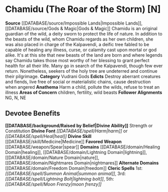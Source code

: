 ﻿---
ability:
- Strength
- Constitution
ability_boost:
- Strength
- Constitution
alignment: N
deity:
- '[[DATABASE/deity/Chamidu|Chamidu]]'
deity_category: Vudrani Gods
divine_font: Harm or Heal
domain:
- '[[DATABASE/domain/Freedom Domain|Freedom]]'
- '[[DATABASE/domain/Healing Domain|Healing]]'
- '[[DATABASE/domain/Lightning Domain|Lightning]]'
- '[[DATABASE/domain/Nature Domain|Nature]]'
- '[[DATABASE/domain/Nightmares Domain|Nightmares]]'
favored_weapon: '[[DATABASE/weapon/Spear|Spear]]'
follower_alignment:
- NG
- N
- NE
id: '188'
name: Chamidu
rarity: Common
rus_type_level: null
skill:
- '[[DATABASE/skill/Medicine|Medicine]]'
source: '[[DATABASE/source/Impossible Lands|Impossible Lands]]'
trait: null
type: Deity

---
# Chamidu (The Roar of the Storm) [N]

**Source** [[DATABASE/source/Impossible Lands|Impossible Lands]], [[DATABASE/source/Gods & Magic|Gods & Magic]] 
Chamidu is an original guardian of the wild, a deity sworn to protect the life of nature. In addition to the beasts of the wild, whom Chamidu regards as her own children, she was also placed in charge of the Kalpavendi, a deific tree fabled to be capable of healing any illness, curse, or calamity cast upon mortal or god alike. It's at this site that new beasts of the land are born and where legends say Chamidu takes those most worthy of her blessing to grant perfect health for all their life. Many go in search of the Kalpavendi, though few ever return. Nonetheless, seekers of the holy tree are undeterred and continue their pilgrimage.
**Category** Vudrani Gods
**Edicts** Destroy aberrant creatures and fiends, live free of social or materialistic chains, cause destruction when angered
**Anathema** Harm a child, pollute the wilds, refuse to treat an illness
**Areas of Concern** children, fertility, wild beasts
**Follower Alignments** NG, N, NE

## Devotee Benefits

**[[DATABASE/background/Raised by Belief|Divine Ability]]** Strength or Constitution
**Divine Font** _[[DATABASE/spell/Harm|harm]]_ or _[[DATABASE/spell/Heal|heal]]_
**Divine Skill** [[DATABASE/skill/Medicine|Medicine]]
**Favored Weapon** [[DATABASE/weapon/Spear|spear]]
**Domains** [[DATABASE/domain/Healing Domain|healing]], [[DATABASE/domain/Lightning Domain|lightning]], [[DATABASE/domain/Nature Domain|nature]], [[DATABASE/domain/Nightmares Domain|nightmares]]
**Alternate Domains** [[DATABASE/domain/Freedom Domain|freedom]]
**Cleric Spells** 1st: _[[DATABASE/spell/Summon Animal|summon animal]]_, 3rd: _[[DATABASE/spell/Lightning Bolt|lightning bolt]]_, 5th: _[[DATABASE/spell/Moon Frenzy|moon frenzy]]_